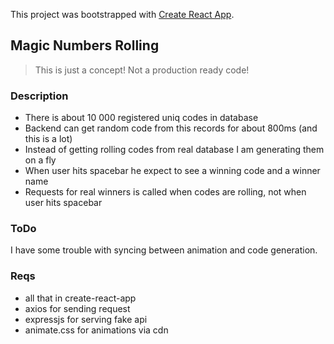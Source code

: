 This project was bootstrapped with [Create React App](https://github.com/facebookincubator/create-react-app).

## Magic Numbers Rolling

> This is just a concept! Not a production ready code!

### Description
- There is about 10 000 registered uniq codes in database
- Backend can get random code from this records for about 800ms (and this is a lot)
- Instead of getting rolling codes from real database I am generating them on a fly
- When user hits spacebar he expect to see a winning code and a winner name
- Requests for real winners is called when codes are rolling, not when user hits spacebar

### ToDo
I have some trouble with syncing between animation and code generation.


### Reqs
- all that in create-react-app
- axios for sending request
- expressjs for serving fake api
- animate.css for animations via cdn
